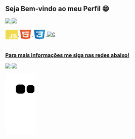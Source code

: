 ## Seja Bem-vindo ao meu Perfil 😁

 <div>
   <a href="https://github.com/Kevin-Pimentel">
   <img height="180em" src="https://github-readme-stats.vercel.app/api?username=Kevin-Pimentel&show_icons=true&theme=tokyonight&include_all_commits=true&count_private=true"/>
   <img height="180em" src="https://github-readme-stats.vercel.app/api/top-langs/?username=Kevin-Pimentel&layout=compact&langs_count=6&theme=tokyonight"/>

</div>
<div style="display: inline_block"><br>
  <img align="center" alt="Js" height="30" width="40" src="https://raw.githubusercontent.com/devicons/devicon/master/icons/javascript/javascript-plain.svg">
  <img align="center" alt="HTML" height="30" width="40" src="https://raw.githubusercontent.com/devicons/devicon/master/icons/html5/html5-original.svg">
  <img align="center" alt="CSS" height="30" width="40" src="https://raw.githubusercontent.com/devicons/devicon/master/icons/css3/css3-original.svg">
  <img align="center" alt="C" height="30" width="40" src="[https://raw.githubusercontent.com/devicons/devicon/master/icons/css3/css3-original.svg](https://cdn.jsdelivr.net/gh/devicons/devicon@v2.15.1/devicon.min.css)">         
</div>
 
 <br>
 
  ### Para mais informações me siga nas redes abaixo!
 
<div> 
  
  <a href = "mailto:kevinsilvapimentel@gmail.com"><img src="https://img.shields.io/badge/-Gmail-%23333?style=for-the-badge&logo=gmail&logoColor=white" target="_blank"></a>
  <a href="https://www.linkedin.com/in/kevin-silva-pimentel-0378aa232/" target="_blank"><img src="https://img.shields.io/badge/-LinkedIn-%230077B5?style=for-the-badge&logo=linkedin&logoColor=white" target="_blank"></a> 
 
  ![Snake animation](https://github.com/Kevin-Pimentel/Kevin-Pimentel/blob/output/github-contribution-grid-snake.svg)

</div>
